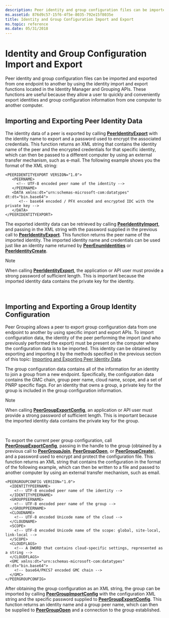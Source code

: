 ```yaml
---
description: Peer identity and group configuration files can be imported and exported from one endpoint to another by using the identity import and export functions located in the Identity Manager and Grouping APIs.
ms.assetid: 876d9c57-15f6-4f5e-8035-792e15f8035e
title: Identity and Group Configuration Import and Export
ms.topic: reference
ms.date: 05/31/2018
---
```


# Identity and Group Configuration Import and Export

Peer identity and group configuration files can be imported and exported from one endpoint to another by using the identity import and export functions located in the Identity Manager and Grouping APIs. These functions are useful because they allow a user to quickly and conveniently export identities and group configuration information from one computer to another computer.

## Importing and Exporting Peer Identity Data

The identity data of a peer is exported by calling [**PeerIdentityExport**](/windows/desktop/api/P2P/nf-p2p-peeridentityexport) with the identity name to export and a password used to encrypt the associated credentials. This function returns an XML string that contains the identity name of the peer and the encrypted credentials for that specific identity, which can then be passed to a different computer by using an external transfer mechanism, such as e-mail. The following example shows you the format of the XML string:

``` syntax
<PEERIDENTITYEXPORT VERSION="1.0">
   <PEERNAME>
     <!-- UTF-8 encoded peer name of the identity -->
   </PEERNAME>
   <DATA xmlns:dt="urn:schemas-microsoft-com:datatypes" dt:dt="bin.base64">
      <!-- base64 encoded / PFX encoded and encrypted IDC with the private key -->
   </DATA>
</PEERIDENTITYEXPORT>
```

The exported identity data can be retrieved by calling [**PeerIdentityImport**](/windows/desktop/api/P2P/nf-p2p-peeridentityimport), and passing in the XML string with the password supplied in the previous call to [**PeerIdentityExport**](/windows/desktop/api/P2P/nf-p2p-peeridentityexport). This function returns the peer name of the imported identity. The imported identity name and credentials can be used just like an identity name returned by [**PeerEnumIdentities**](/windows/desktop/api/P2P/nf-p2p-peerenumidentities) or [**PeerIdentityCreate**](/windows/desktop/api/P2P/nf-p2p-peeridentitycreate).

> [!Note]  
> When calling [**PeerIdentityExport**](/windows/desktop/api/P2P/nf-p2p-peeridentityexport), the application or API user must provide a strong password of sufficient length. This is important because the imported identity data contains the private key for the identity.

 

## Importing and Exporting a Group Identity Configuration

Peer Grouping allows a peer to export group configuration data from one endpoint to another by using specific import and export APIs. To import configuration data, the identity of the peer performing the import (and who previously performed the export) must be present on the computer where the configuration data is to be imported. This identity can be obtained by exporting and importing it by the methods specified in the previous section of this topic: [Importing and Exporting Peer Identity Data](#importing-and-exporting-peer-identity-data).

The group configuration data contains all of the information for an identity to join a group from a new endpoint. Specifically, the configuration data contains the GMC chain, group peer name, cloud name, scope, and a set of PNRP specific flags. For an identity that owns a group, a private key for the group is included in the group configuration information.

> [!Note]  
> When calling [**PeerGroupExportConfig**](/windows/desktop/api/P2P/nf-p2p-peergroupexportconfig), an application or API user must provide a strong password of sufficient length. This is important because the imported identity data contains the private key for the group.

 

To export the current peer group configuration, call [**PeerGroupExportConfig**](/windows/desktop/api/P2P/nf-p2p-peergroupexportconfig), passing in the handle to the group (obtained by a previous call to [**PeerGroupJoin**](/windows/desktop/api/P2P/nf-p2p-peergroupjoin), [**PeerGroupOpen**](/windows/desktop/api/P2P/nf-p2p-peergroupopen), or [**PeerGroupCreate**](/windows/desktop/api/P2P/nf-p2p-peergroupcreate)), and a password used to encrypt and protect the configuration file. This function returns an XML string that contains the configuration in the format of the following example, which can then be written to a file and passed to another computer by using an external transfer mechanism, such as email.

``` syntax
<PEERGROUPCONFIG VERSION="1.0">
  <IDENTITYPEERNAME>
    <!-- UTF-8 encoded peer name of the identity -->
  </IDENTITYPEERNAME>
  <GROUPPEERNAME>
    <!-- UTF-8 encoded peer name of the group -->
  </GROUPPEERNAME>
  <CLOUDNAME>
    <!-- UTF-8 encoded Unicode name of the cloud -->
  </CLOUDNAME>
  <SCOPE>
    <!-- UTF-8 encoded Unicode name of the scope: global, site-local, link-local -->
  </SCOPE>
  <CLOUDFLAGS>
    <!-- A DWORD that contains cloud-specific settings, represented as a string -->
  </CLOUDFLAGS>
  <GMC xmlns:dt="urn:schemas-microsoft-com:datatypes" dt:dt="bin.base64">
    <!-- base64/PKCS7 encoded GMC chain -->
  </GMC>
</PEERGROUPCONFIG>
```

After obtaining the group configuration as an XML string, the group can be imported by calling [**PeerGroupImportConfig**](/windows/desktop/api/P2P/nf-p2p-peergroupimportconfig) with the configuration XML string and the specific password supplied to [**PeerGroupExportConfig**](/windows/desktop/api/P2P/nf-p2p-peergroupexportconfig). This function returns an identity name and a group peer name, which can then be supplied to [**PeerGroupOpen**](/windows/desktop/api/P2P/nf-p2p-peergroupopen) and a connection to the group established.

 

 



